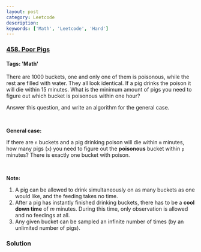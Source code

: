 ```yaml
---
layout: post
category: Leetcode
description: 
keywords: ['Math', 'Leetcode', 'Hard']
---
```

### [458. Poor Pigs](https://leetcode.com/problems/poor-pigs)

#### Tags: 'Math'

<div class="content__u3I1 question-content__JfgR"><div><p>There are 1000 buckets, one and only one of them is poisonous, while the rest are filled with water. They all look identical. If a pig drinks the poison it will die within 15 minutes. What is the minimum amount of pigs you need to figure out which bucket is poisonous within one hour?</p>
<p>Answer this question, and write an algorithm for the general case.</p>
<p> </p>
<p><b>General case: </b></p>
<p>If there are <code>n</code> buckets and a pig drinking poison will die within <code>m</code> minutes, how many pigs (<code>x</code>) you need to figure out the <strong>poisonous</strong> bucket within <code>p</code> minutes? There is exactly one bucket with poison.</p>
<p> </p>
<p><strong>Note:</strong></p>
<ol>
<li>A pig can be allowed to drink simultaneously on as many buckets as one would like, and the feeding takes no time.</li>
<li>After a pig has instantly finished drinking buckets, there has to be a <strong>cool down time</strong> of <em>m </em>minutes. During this time, only observation is allowed and no feedings at all.</li>
<li>Any given bucket can be sampled an infinite number of times (by an unlimited number of pigs).</li>
</ol></div></div>

### Solution
